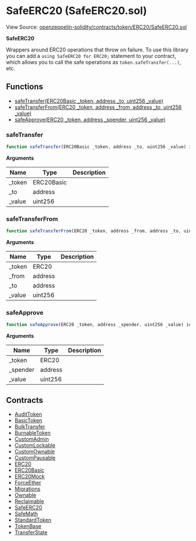 # SafeERC20 (SafeERC20.sol)

View Source: [openzeppelin-solidity/contracts/token/ERC20/SafeERC20.sol](../openzeppelin-solidity/contracts/token/ERC20/SafeERC20.sol)

**SafeERC20**

Wrappers around ERC20 operations that throw on failure.
To use this library you can add a `using SafeERC20 for ERC20;` statement to your contract,
which allows you to call the safe operations as `token.safeTransfer(...)`, etc.

## Functions

- [safeTransfer(ERC20Basic _token, address _to, uint256 _value)](#safetransfer)
- [safeTransferFrom(ERC20 _token, address _from, address _to, uint256 _value)](#safetransferfrom)
- [safeApprove(ERC20 _token, address _spender, uint256 _value)](#safeapprove)

### safeTransfer

```js
function safeTransfer(ERC20Basic _token, address _to, uint256 _value) internal nonpayable
```

**Arguments**

| Name        | Type           | Description  |
| ------------- |------------- | -----|
| _token | ERC20Basic |  | 
| _to | address |  | 
| _value | uint256 |  | 

### safeTransferFrom

```js
function safeTransferFrom(ERC20 _token, address _from, address _to, uint256 _value) internal nonpayable
```

**Arguments**

| Name        | Type           | Description  |
| ------------- |------------- | -----|
| _token | ERC20 |  | 
| _from | address |  | 
| _to | address |  | 
| _value | uint256 |  | 

### safeApprove

```js
function safeApprove(ERC20 _token, address _spender, uint256 _value) internal nonpayable
```

**Arguments**

| Name        | Type           | Description  |
| ------------- |------------- | -----|
| _token | ERC20 |  | 
| _spender | address |  | 
| _value | uint256 |  | 

## Contracts

* [AuditToken](AuditToken.md)
* [BasicToken](BasicToken.md)
* [BulkTransfer](BulkTransfer.md)
* [BurnableToken](BurnableToken.md)
* [CustomAdmin](CustomAdmin.md)
* [CustomLockable](CustomLockable.md)
* [CustomOwnable](CustomOwnable.md)
* [CustomPausable](CustomPausable.md)
* [ERC20](ERC20.md)
* [ERC20Basic](ERC20Basic.md)
* [ERC20Mock](ERC20Mock.md)
* [ForceEther](ForceEther.md)
* [Migrations](Migrations.md)
* [Ownable](Ownable.md)
* [Reclaimable](Reclaimable.md)
* [SafeERC20](SafeERC20.md)
* [SafeMath](SafeMath.md)
* [StandardToken](StandardToken.md)
* [TokenBase](TokenBase.md)
* [TransferState](TransferState.md)
